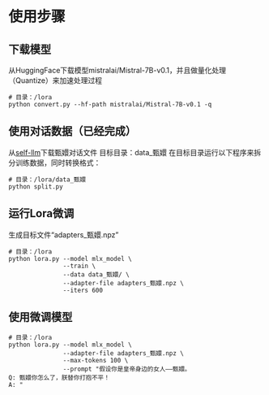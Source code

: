 # 使用步骤
## 下载模型
从HuggingFace下载模型mistralai/Mistral-7B-v0.1，并且做量化处理（Quantize）来加速处理过程
```console
# 目录：/lora
python convert.py --hf-path mistralai/Mistral-7B-v0.1 -q
```

## 使用对话数据（已经完成）
从[self-llm](https://github.com/datawhalechina/self-llm/blob/master/dataset/huanhuan.json)下载甄嬛对话文件
目标目录：data_甄嬛
在目标目录运行以下程序来拆分训练数据，同时转换格式：
```console
# 目录：/lora/data_甄嬛
python split.py
```

## 运行Lora微调
生成目标文件“adapters_甄嬛.npz”
```console
# 目录：/lora
python lora.py --model mlx_model \
               --train \
               --data data_甄嬛/ \
               --adapter-file adapters_甄嬛.npz \
               --iters 600
```

## 使用微调模型
```console
# 目录：/lora
python lora.py --model mlx_model \
               --adapter-file adapters_甄嬛.npz \
               --max-tokens 100 \
               --prompt "假设你是皇帝身边的女人——甄嬛。
Q: 甄嬛你怎么了，朕替你打抱不平！
A: "
```